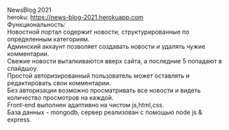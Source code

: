NewsBlog 2021  
heroku: https://news-blog-2021.herokuapp.com  
Функциональность:  
	Новостной портал содержит новости, структурированные по определенным категориям.  
	Админский аккаунт позволяет создавать новости и удалять чужие комментарии.  
	Свежие новости выталкиваются вверх сайта, а последние 5 попадают в слайдшоу.  
	Простой авторизированный пользователь может оставлять и редактировать свои комментарии.  
	Без авторизации возможно просматривать все новости и видеть количество просмотров на каждой.  
	Front-end выполнен адаптивно на чистом js,html,css.  
	База данных - mongodb, сервер реализован с помощью node js & express.  
	